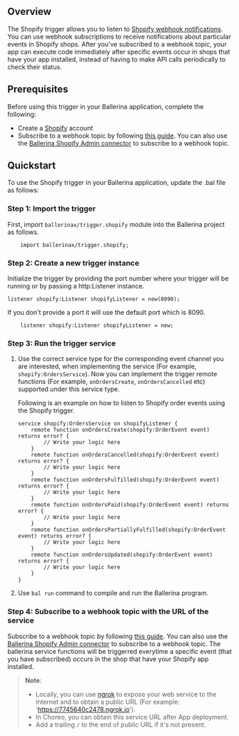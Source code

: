 ## Overview
The Shopify trigger allows you to listen to [Shopify webhook notifications](https://shopify.dev/apps/webhooks).
You can use webhook subscriptions to receive notifications about particular events in Shopify shops.
After you've subscribed to a webhook topic, your app can execute code immediately after specific events occur in shops that have your app installed, instead of having to make API calls periodically to check their status.

## Prerequisites
Before using this trigger in your Ballerina application, complete the following:

* Create a [Shopify](https://www.shopify.com) account
* Subscribe to a webhook topic by following [this guide](https://shopify.dev/apps/webhooks/configuration/https). You can also use the [Ballerina Shopify Admin connector](https://central.ballerina.io/ballerinax/shopify.admin) to subscribe to a webhook topic.

## Quickstart
To use the Shopify trigger in your Ballerina application, update the .bal file as follows:

### Step 1: Import the trigger
First, import `ballerinax/trigger.shopify` module into the Ballerina project as follows.
```ballerina
    import ballerinax/trigger.shopify;
```

### Step 2: Create a new trigger instance
Initialize the trigger by providing the port number where your trigger will be running or by passing a http:Listener instance.
```ballerina
listener shopify:Listener shopifyListener = new(8090);
```

If you don't provide a port it will use the default port which is 8090.
```ballerina
    listener shopify:Listener shopifyListener = new;
```

### Step 3: Run the trigger service
1. Use the correct service type for the corresponding event channel you are interested, when implementing the service (For example, `shopify:OrdersService`). Now you can implement the trigger remote functions (For example, `onOrdersCreate`, `onOrdersCancelled` etc) supported under this service type. 

    Following is an example on how to listen to Shopify order events using the Shopify trigger.

    ```ballerina
    service shopify:OrdersService on shopifyListener {
        remote function onOrdersCreate(shopify:OrderEvent event) returns error? {
            // Write your logic here
        }
        remote function onOrdersCancelled(shopify:OrderEvent event) returns error? {
            // Write your logic here
        }
        remote function onOrdersFulfilled(shopify:OrderEvent event) returns error? {
            // Write your logic here
        }
        remote function onOrdersPaid(shopify:OrderEvent event) returns error? {
            // Write your logic here
        }
        remote function onOrdersPartiallyFulfilled(shopify:OrderEvent event) returns error? {
            // Write your logic here
        }
        remote function onOrdersUpdated(shopify:OrderEvent event) returns error? {
            // Write your logic here
        }
    }
    ```

2. Use `bal run` command to compile and run the Ballerina program. 

### Step 4: Subscribe to a webhook topic with the URL of the service
Subscribe to a webhook topic by following [this guide](https://shopify.dev/apps/webhooks/configuration/https). You can also use the [Ballerina Shopify Admin connector](https://central.ballerina.io/ballerinax/shopify.admin) to subscribe to a webhook topic. The ballerina service functions will be triggerred everytime a specific event (that you have subscribed) occurs in the shop that have your Shopify app installed.

> **Note**: 
> - Locally, you can use [ngrok](https://ngrok.com/docs) to expose your web service to the internet and to obtain a public URL (For example: 'https://7745640c2478.ngrok.io'). 
> - In Choreo, you can obtain this service URL after App deployment.
> - Add a trailing `/` to the end of public URL if it's not present. 
